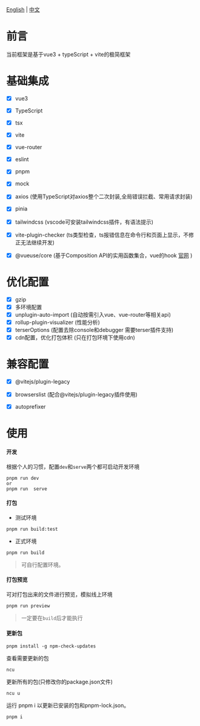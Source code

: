 
[English](README.md) | [中文](README-CN.md)

# 前言
 当前框架是基于vue3 + typeScript + vite的极简框架

# 基础集成
- [x] vue3
- [x] TypeScript
- [x] tsx
- [x] vite
- [x] vue-router
- [x] eslint
- [x] pnpm
- [x] mock
- [x] axios (使用TypeScript对axios整个二次封装,全局错误拦截、常用请求封装)
- [x] pinia
- [x] tailwindcss   (vscode可安装tailwindcss插件，有语法提示)
- [x] vite-plugin-checker   (ts类型检查，ts报错信息在命令行和页面上显示，不修正无法继续开发)
- [x] @vueuse/core  (基于Composition API的实用函数集合，vue的hook  [官网](https://vueuse.org/) )


# 优化配置
- [x] gzip
- [x] 多环境配置
- [x] unplugin-auto-import  (自动按需引入vue、vue-router等相关api)
- [x] rollup-plugin-visualizer (性能分析)
- [x] terserOptions  (配置去除console和debugger  需要terser插件支持)
- [x] cdn配置，优化打包体积  (只在打包环境下使用cdn)

# 兼容配置
- [x] @vitejs/plugin-legacy
- [x] browserslist (配合@vitejs/plugin-legacy插件使用)
- [x] autoprefixer


# 使用

#### 开发

根据个人的习惯，配置`dev`和`serve`两个都可启动开发环境
```
pnpm run dev
or
pnpm run  serve
```
#### 打包

+ 测试环境

```
pnpm run build:test
```
+ 正式环境

```
pnpm run build
```

> 可自行配置环境。

#### 打包预览

可对打包出来的文件进行预览，模拟线上环境

```
pnpm run preview
```

> 一定要在`build`后才能执行


#### 更新包
```
pnpm install -g npm-check-updates
```

查看需要更新的包
```
ncu
```

更新所有的包(只修改你的package.json文件)
```
ncu u
```
运行 pnpm i 以更新已安装的包和pnpm-lock.json。
```
pnpm i
```


